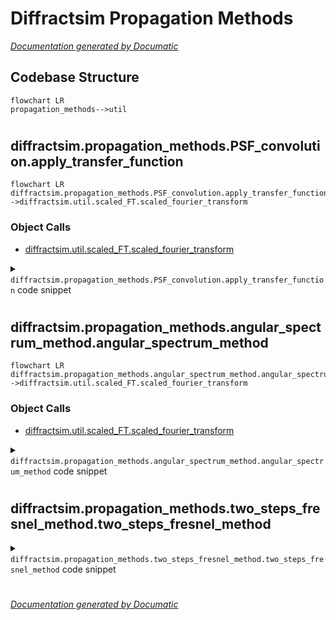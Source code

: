 # Diffractsim Propagation Methods

[_Documentation generated by Documatic_](https://www.documatic.com)

<!---Documatic-section-Codebase Structure-start--->
## Codebase Structure

<!---Documatic-block-system_architecture-start--->
```mermaid
flowchart LR
propagation_methods-->util
```
<!---Documatic-block-system_architecture-end--->

# #
<!---Documatic-section-Codebase Structure-end--->

<!---Documatic-section-diffractsim.propagation_methods.PSF_convolution.apply_transfer_function-start--->
## diffractsim.propagation_methods.PSF_convolution.apply_transfer_function

<!---Documatic-section-apply_transfer_function-start--->
```mermaid
flowchart LR
diffractsim.propagation_methods.PSF_convolution.apply_transfer_function-->diffractsim.util.scaled_FT.scaled_fourier_transform
```

### Object Calls

* [diffractsim.util.scaled_FT.scaled_fourier_transform](8-diffractsim_util.md#diffractsim.util.scaled_FT.scaled_fourier_transform)

<!---Documatic-block-diffractsim.propagation_methods.PSF_convolution.apply_transfer_function-start--->
<details>
	<summary><code>diffractsim.propagation_methods.PSF_convolution.apply_transfer_function</code> code snippet</summary>

```python
def apply_transfer_function(simulation, E, λ, H, scale_factor=1):
    global bd
    from ..util.backend_functions import backend as bd
    import matplotlib.pyplot as plt
    if scale_factor == 1:
        E_f = bd.fft.fftshift(bd.fft.fft2(E))
        return bd.fft.ifft2(bd.fft.ifftshift(E_f * H))
    else:
        fx = bd.fft.fftshift(bd.fft.fftfreq(simulation.Nx, d=simulation.x[1] - simulation.x[0]))
        fy = bd.fft.fftshift(bd.fft.fftfreq(simulation.Ny, d=simulation.y[1] - simulation.y[0]))
        (fxx, fyy) = bd.meshgrid(fx, fy)
        (nn_, mm_) = bd.meshgrid(bd.arange(simulation.Nx) - simulation.Nx // 2, bd.arange(simulation.Ny) - simulation.Ny // 2)
        factor = simulation.dx * simulation.dy * bd.exp(bd.pi * 1j * (nn_ + mm_))
        E_f = factor * bd.fft.fftshift(bd.fft.fft2(E))
        extent_fx = (fx[1] - fx[0]) * simulation.Nx
        (simulation.xx, simulation.yy, E) = scaled_fourier_transform(fxx, fyy, E_f * H, λ=-1, scale_factor=simulation.extent_x / extent_fx * scale_factor, mesh=True)
        simulation.x = simulation.x * scale_factor
        simulation.y = simulation.y * scale_factor
        simulation.dx = simulation.dx * scale_factor
        simulation.dy = simulation.dy * scale_factor
        simulation.extent_x = simulation.extent_x * scale_factor
        simulation.extent_y = simulation.extent_y * scale_factor
        return E
```
</details>
<!---Documatic-block-diffractsim.propagation_methods.PSF_convolution.apply_transfer_function-end--->
<!---Documatic-section-apply_transfer_function-end--->

# #
<!---Documatic-section-diffractsim.propagation_methods.PSF_convolution.apply_transfer_function-end--->

<!---Documatic-section-diffractsim.propagation_methods.angular_spectrum_method.angular_spectrum_method-start--->
## diffractsim.propagation_methods.angular_spectrum_method.angular_spectrum_method

<!---Documatic-section-angular_spectrum_method-start--->
```mermaid
flowchart LR
diffractsim.propagation_methods.angular_spectrum_method.angular_spectrum_method-->diffractsim.util.scaled_FT.scaled_fourier_transform
```

### Object Calls

* [diffractsim.util.scaled_FT.scaled_fourier_transform](8-diffractsim_util.md#diffractsim.util.scaled_FT.scaled_fourier_transform)

<!---Documatic-block-diffractsim.propagation_methods.angular_spectrum_method.angular_spectrum_method-start--->
<details>
	<summary><code>diffractsim.propagation_methods.angular_spectrum_method.angular_spectrum_method</code> code snippet</summary>

```python
def angular_spectrum_method(simulation, E, z, λ, scale_factor=1):
    global bd
    from ..util.backend_functions import backend as bd
    fft_c = bd.fft.fft2(E)
    c = bd.fft.fftshift(fft_c)
    fx = bd.fft.fftshift(bd.fft.fftfreq(simulation.Nx, d=simulation.dx))
    fy = bd.fft.fftshift(bd.fft.fftfreq(simulation.Ny, d=simulation.dy))
    (fxx, fyy) = np.meshgrid(fx, fy)
    argument = (2 * bd.pi) ** 2 * ((1.0 / λ) ** 2 - fxx ** 2 - fyy ** 2)
    tmp = bd.sqrt(bd.abs(argument))
    kz = bd.where(argument >= 0, tmp, 1j * tmp)
    if scale_factor == 1:
        E = bd.fft.ifft2(bd.fft.ifftshift(c * bd.exp(1j * kz * z)))
    else:
        (nn_, mm_) = bd.meshgrid(bd.arange(simulation.Nx) - simulation.Nx // 2, bd.arange(simulation.Ny) - simulation.Ny // 2)
        factor = simulation.dx * simulation.dy * bd.exp(bd.pi * 1j * (nn_ + mm_))
        simulation.x = simulation.x * scale_factor
        simulation.y = simulation.y * scale_factor
        simulation.dx = simulation.dx * scale_factor
        simulation.dy = simulation.dy * scale_factor
        extent_fx = (fx[1] - fx[0]) * simulation.Nx
        (simulation.xx, simulation.yy, E) = scaled_fourier_transform(fxx, fyy, factor * c * bd.exp(1j * kz * z), λ=-1, scale_factor=simulation.extent_x / extent_fx * scale_factor, mesh=True)
        simulation.extent_x = simulation.extent_x * scale_factor
        simulation.extent_y = simulation.extent_y * scale_factor
    return E
```
</details>
<!---Documatic-block-diffractsim.propagation_methods.angular_spectrum_method.angular_spectrum_method-end--->
<!---Documatic-section-angular_spectrum_method-end--->

# #
<!---Documatic-section-diffractsim.propagation_methods.angular_spectrum_method.angular_spectrum_method-end--->

<!---Documatic-section-diffractsim.propagation_methods.two_steps_fresnel_method.two_steps_fresnel_method-start--->
## diffractsim.propagation_methods.two_steps_fresnel_method.two_steps_fresnel_method

<!---Documatic-section-two_steps_fresnel_method-start--->
<!---Documatic-block-diffractsim.propagation_methods.two_steps_fresnel_method.two_steps_fresnel_method-start--->
<details>
	<summary><code>diffractsim.propagation_methods.two_steps_fresnel_method.two_steps_fresnel_method</code> code snippet</summary>

```python
def two_steps_fresnel_method(simulation, E, z, λ, scale_factor):
    global bd
    from ..util.backend_functions import backend as bd
    L1 = simulation.extent_x
    L2 = simulation.extent_x * scale_factor
    fft_E = bd.fft.fftshift(bd.fft.fft2(E * np.exp(1j * np.pi / (z * λ) * (L1 - L2) / L1 * (simulation.xx ** 2 + simulation.yy ** 2))))
    fx = bd.fft.fftshift(bd.fft.fftfreq(simulation.Nx, d=simulation.dx))
    fy = bd.fft.fftshift(bd.fft.fftfreq(simulation.Ny, d=simulation.dy))
    (fx, fy) = bd.meshgrid(fx, fy)
    E = bd.fft.ifft2(bd.fft.ifftshift(bd.exp(-1j * np.pi * λ * z * L1 / L2 * (fx ** 2 + fy ** 2)) * fft_E))
    simulation.extent_x = simulation.extent_x * scale_factor
    simulation.extent_y = simulation.extent_y * scale_factor
    simulation.dx = simulation.dx * scale_factor
    simulation.dy = simulation.dy * scale_factor
    simulation.x = simulation.x * scale_factor
    simulation.y = simulation.y * scale_factor
    simulation.xx = simulation.xx * scale_factor
    simulation.yy = simulation.yy * scale_factor
    E = L1 / L2 * bd.exp(1j * 2 * np.pi / λ * z - 1j * np.pi / (z * λ) * (L1 - L2) / L2 * (simulation.xx ** 2 + simulation.yy ** 2)) * E
    return E
```
</details>
<!---Documatic-block-diffractsim.propagation_methods.two_steps_fresnel_method.two_steps_fresnel_method-end--->
<!---Documatic-section-two_steps_fresnel_method-end--->

# #
<!---Documatic-section-diffractsim.propagation_methods.two_steps_fresnel_method.two_steps_fresnel_method-end--->

[_Documentation generated by Documatic_](https://www.documatic.com)